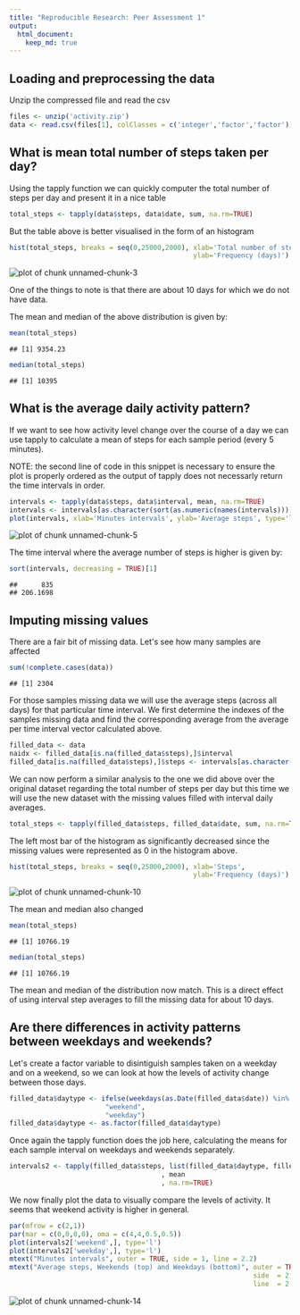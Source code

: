 ```yaml
---
title: "Reproducible Research: Peer Assessment 1"
output: 
  html_document:
    keep_md: true
---
```


## Loading and preprocessing the data
Unzip the compressed file and read the csv

```r
files <- unzip('activity.zip')
data <- read.csv(files[1], colClasses = c('integer','factor','factor'))
```

## What is mean total number of steps taken per day?
Using the tapply function we can quickly computer the total number of steps
per day and present it in a nice table

```r
total_steps <- tapply(data$steps, data$date, sum, na.rm=TRUE)
```

But the table above is better visualised in the form of an histogram

```r
hist(total_steps, breaks = seq(0,25000,2000), xlab='Total number of steps',
                                              ylab='Frequency (days)')
```

![plot of chunk unnamed-chunk-3](figure/unnamed-chunk-3-1.png) 

One of the things to note is that there are about 10 days for which we do not
have data.

The mean and median of the above distribution is given by:

```r
mean(total_steps)
```

```
## [1] 9354.23
```

```r
median(total_steps)
```

```
## [1] 10395
```

## What is the average daily activity pattern?
If we want to see how activity level change over the course of a day we can
use tapply to calculate a mean of steps for each sample period (every 5 minutes).

NOTE: the second line of code in this snippet is necessary to ensure the plot
is properly ordered as the output of tapply does not necessarly return the time
intervals in order.

```r
intervals <- tapply(data$steps, data$interval, mean, na.rm=TRUE)
intervals <- intervals[as.character(sort(as.numeric(names(intervals))))]
plot(intervals, xlab='Minutes intervals', ylab='Average steps', type='l')
```

![plot of chunk unnamed-chunk-5](figure/unnamed-chunk-5-1.png) 

The time interval where the average number of steps is higher is given by:

```r
sort(intervals, decreasing = TRUE)[1]
```

```
##      835 
## 206.1698
```

## Imputing missing values
There are a fair bit of missing data. Let's see how many samples are affected

```r
sum(!complete.cases(data))
```

```
## [1] 2304
```

For those samples missing data we will use the average steps (across all days)
for that particular time interval. We first determine the indexes of the samples
missing data and find the corresponding average from the average per time 
interval vector calculated above.


```r
filled_data <- data
naidx <- filled_data[is.na(filled_data$steps),]$interval
filled_data[is.na(filled_data$steps),]$steps <- intervals[as.character(naidx)]
```

We can now perform a similar analysis to the one we did above over the original
dataset regarding the total number of steps per day but this time we will use
the new dataset with the missing values filled with interval daily averages.

```r
total_steps <- tapply(filled_data$steps, filled_data$date, sum, na.rm=TRUE)
```

The left most bar of the histogram as significantly decreased since the missing
values were represented as 0 in the histogram above.

```r
hist(total_steps, breaks = seq(0,25000,2000), xlab='Steps',
                                              ylab='Frequency (days)')
```

![plot of chunk unnamed-chunk-10](figure/unnamed-chunk-10-1.png) 

The mean and median also changed

```r
mean(total_steps)
```

```
## [1] 10766.19
```

```r
median(total_steps)
```

```
## [1] 10766.19
```

The mean and median of the distribution now match. This is a direct effect of
using interval step averages to fill the missing data for about 10 days.

## Are there differences in activity patterns between weekdays and weekends?
Let's create a factor variable to disintiguish samples taken on a weekday and 
on a weekend, so we can look at how the levels of activity change between those 
days.

```r
filled_data$daytype <- ifelse(weekdays(as.Date(filled_data$date)) %in% c("Saturday","Sunday"),
                        "weekend",
                        "weekday")
filled_data$daytype <- as.factor(filled_data$daytype)
```

Once again the tapply function does the job here, calculating the means for each
sample interval on weekdays and weekends separately.

```r
intervals2 <- tapply(filled_data$steps, list(filled_data$daytype, filled_data$interval)
                                      , mean
                                      , na.rm=TRUE)
```

We now finally plot the data to visually compare the levels of activity. It seems
that weekend activity is higher in general.

```r
par(mfrow = c(2,1))
par(mar = c(0,0,0,0), oma = c(4,4,0.5,0.5))
plot(intervals2['weekend',], type='l')
plot(intervals2['weekday',], type='l')
mtext("Minutes intervals", outer = TRUE, side = 1, line = 2.2)
mtext("Average steps, Weekends (top) and Weekdays (bottom)", outer = TRUE, 
                                                             side  = 2, 
                                                             line  = 2.2)
```

![plot of chunk unnamed-chunk-14](figure/unnamed-chunk-14-1.png) 
